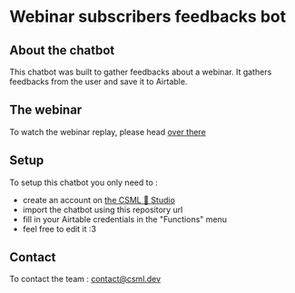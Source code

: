 # Webinar subscribers feedbacks bot

## About the chatbot
This chatbot was built to gather feedbacks about a webinar.
It gathers feedbacks from the user and save it to Airtable.

## The webinar
To watch the webinar replay, please head [over there](https://drive.google.com/file/d/1B_bI5k1roVUT6BhH--clvyNgo-uK5ikH/view)


## Setup
To setup this chatbot you only need to :
- create an account on [the CSML 🦜 Studio](https://studio.csml.dev)
- import the chatbot using this repository url
- fill in your Airtable credentials in the "Functions" menu
- feel free to edit it :3


## Contact
To contact the team : contact@csml.dev
